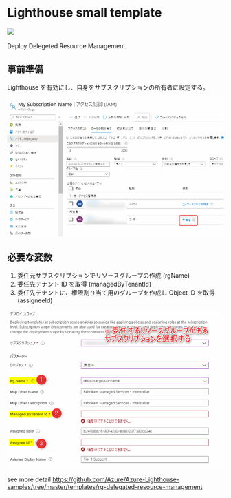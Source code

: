 # Lighthouse small template

[![](https://aka.ms/deploytoazurebutton)](https://portal.azure.com/#create/Microsoft.Template/uri/https%3A%2F%2Fraw.githubusercontent.com%2Fwatahani%2Fazure-templates%2Fmaster%2Flighthouse%2FrgDelegatedResourceManagement.json)

Deploy Delegeted Resource Management.

## 事前準備

Lighthouse を有効にし、自身をサブスクリプションの所有者に設定する。

![](/assets/iam.png)

## 必要な変数

1. 委任元サブスクリプションでリソースグループの作成 (rgName)
2. 委任先テナント ID を取得 (managedByTenantId)
3. 委任先テナントに、権限割り当て用のグループを作成し Object ID を取得 (assigneeId)

![](/assets/lighthouse-deployment.png)


see more detail https://github.com/Azure/Azure-Lighthouse-samples/tree/master/templates/rg-delegated-resource-management
